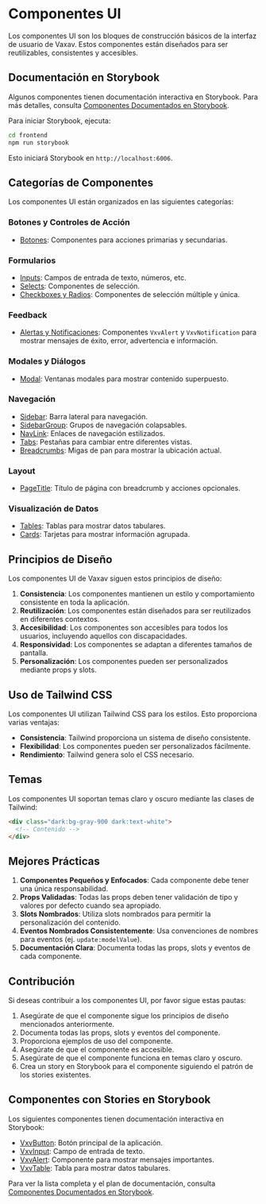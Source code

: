 # Componentes UI

Los componentes UI son los bloques de construcción básicos de la interfaz de usuario de Vaxav. Estos componentes están diseñados para ser reutilizables, consistentes y accesibles.

## Documentación en Storybook

Algunos componentes tienen documentación interactiva en Storybook. Para más detalles, consulta [Componentes Documentados en Storybook](./storybook-components.md).

Para iniciar Storybook, ejecuta:

```bash
cd frontend
npm run storybook
```

Esto iniciará Storybook en `http://localhost:6006`.

## Categorías de Componentes

Los componentes UI están organizados en las siguientes categorías:

### Botones y Controles de Acción

- [Botones](./buttons.md): Componentes para acciones primarias y secundarias.

### Formularios

- [Inputs](./forms.md): Campos de entrada de texto, números, etc.
- [Selects](./forms.md#select): Componentes de selección.
- [Checkboxes y Radios](./forms.md#checkbox-y-radio): Componentes de selección múltiple y única.

### Feedback

- [Alertas y Notificaciones](./feedback.md): Componentes `VxvAlert` y `VxvNotification` para mostrar mensajes de éxito, error, advertencia e información.

### Modales y Diálogos

- [Modal](./modals.md): Ventanas modales para mostrar contenido superpuesto.

### Navegación

- [Sidebar](./navigation.md#vxvsidebar): Barra lateral para navegación.
- [SidebarGroup](./navigation.md#vxvsidebargroup): Grupos de navegación colapsables.
- [NavLink](./navigation.md#vxvnavlink): Enlaces de navegación estilizados.
- [Tabs](./navigation.md#tabs): Pestañas para cambiar entre diferentes vistas.
- [Breadcrumbs](./navigation.md#vxvbreadcrumb): Migas de pan para mostrar la ubicación actual.

### Layout

- [PageTitle](./layout.md#vxvpagetitle): Título de página con breadcrumb y acciones opcionales.

### Visualización de Datos

- [Tables](./data-display.md#tables): Tablas para mostrar datos tabulares.
- [Cards](./data-display.md#cards): Tarjetas para mostrar información agrupada.

## Principios de Diseño

Los componentes UI de Vaxav siguen estos principios de diseño:

1. **Consistencia**: Los componentes mantienen un estilo y comportamiento consistente en toda la aplicación.
2. **Reutilización**: Los componentes están diseñados para ser reutilizados en diferentes contextos.
3. **Accesibilidad**: Los componentes son accesibles para todos los usuarios, incluyendo aquellos con discapacidades.
4. **Responsividad**: Los componentes se adaptan a diferentes tamaños de pantalla.
5. **Personalización**: Los componentes pueden ser personalizados mediante props y slots.

## Uso de Tailwind CSS

Los componentes UI utilizan Tailwind CSS para los estilos. Esto proporciona varias ventajas:

- **Consistencia**: Tailwind proporciona un sistema de diseño consistente.
- **Flexibilidad**: Los componentes pueden ser personalizados fácilmente.
- **Rendimiento**: Tailwind genera solo el CSS necesario.

## Temas

Los componentes UI soportan temas claro y oscuro mediante las clases de Tailwind:

```html
<div class="dark:bg-gray-900 dark:text-white">
  <!-- Contenido -->
</div>
```

## Mejores Prácticas

1. **Componentes Pequeños y Enfocados**: Cada componente debe tener una única responsabilidad.
2. **Props Validadas**: Todas las props deben tener validación de tipo y valores por defecto cuando sea apropiado.
3. **Slots Nombrados**: Utiliza slots nombrados para permitir la personalización del contenido.
4. **Eventos Nombrados Consistentemente**: Usa convenciones de nombres para eventos (ej. `update:modelValue`).
5. **Documentación Clara**: Documenta todas las props, slots y eventos de cada componente.

## Contribución

Si deseas contribuir a los componentes UI, por favor sigue estas pautas:

1. Asegúrate de que el componente sigue los principios de diseño mencionados anteriormente.
2. Documenta todas las props, slots y eventos del componente.
3. Proporciona ejemplos de uso del componente.
4. Asegúrate de que el componente es accesible.
5. Asegúrate de que el componente funciona en temas claro y oscuro.
6. Crea un story en Storybook para el componente siguiendo el patrón de los stories existentes.

## Componentes con Stories en Storybook

Los siguientes componentes tienen documentación interactiva en Storybook:

- [VxvButton](./buttons.md): Botón principal de la aplicación.
- [VxvInput](./forms.md): Campo de entrada de texto.
- [VxvAlert](./feedback.md): Componente para mostrar mensajes importantes.
- [VxvTable](./tables.md): Tabla para mostrar datos tabulares.

Para ver la lista completa y el plan de documentación, consulta [Componentes Documentados en Storybook](./storybook-components.md).
